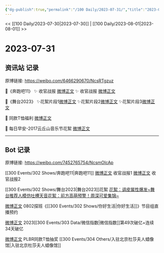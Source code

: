 ```yaml
---
{"dg-publish":true,"permalink":"/100 Daily/2023-07-31/","title":"2023-07-31","created":"2023-08-01T19:04:37.023+08:00","updated":"2023-08-25T12:59:03.373+08:00"}
---
```



<< [[100 Daily/2023-07-30\|2023-07-30]] | [[100 Daily/2023-08-01\|2023-08-01]] >>

# 2023-07-31

## 资讯站 记录

原博链接: https://weibo.com/6466290670/NcsRTgzuz

🌟《奔跑吧11》
✨ 收官战报 [微博正文](https://weibo.com/6466290670/4929603565526879)
✨ 收官战报 [微博正文](https://weibo.com/6466290670/4929609013139908)

🌟《舞台2023》
✨花絮片段1[微博正文](https://m.weibo.cn/6466290670/4929715184601671)
✨花絮片段2[微博正文](https://m.weibo.cn/6466290670/4929717112931501)
✨花絮片段3[微博正文](https://m.weibo.cn/6466290670/4929718778331145)

🌟 同款T恤福利 [微博正文](https://weibo.com/6466290670/4929588561972414)

🌟 每日早安-2017云丘山音乐节花絮 [微博正文](https://weibo.com/6466290670/4929466797132020)

---
## Bot 记录

原博链接: https://weibo.com/7452765754/NcsmOlcAp

[[300 Events/302 Shows/奔跑吧11\|奔跑吧11]]
[微博正文](https://weibo.com/5242381821/4929602138409619) 收官战报1
[微博正文](https://weibo.com/5242381821/4929604655256560) 收官战报2

[[300 Events/302 Shows/舞台2023\|舞台2023]]花絮
[花絮：调皮属性爆发~舞台推荐人模仿吐槽天音](https://weibo.cn/sinaurl?u=https%3A%2F%2Fv.qq.com%2Fx%2Fcover%2Fmzc002001vxsajw%2Fm0046j8vd5i.html) ​​​
[花絮：前方高萌预警！周深可爱集锦~](https://weibo.cn/sinaurl?u=https%3A%2F%2Fm.v.qq.com%2Fz%2Fmsite%2Fplay-short%2Findex.html%3Fcid%3D%26vid%3Dl0046dk3kyf%26share_from%3Dwxf%26ptag%3Dundefined) ​​​

[微博正文](https://weibo.com/6083110602/4929357635649981) 0802探班《[[300 Events/302 Shows/你好生活\|你好生活]]》节目组直播预约

[微博正文](https://weibo.com/5637413637/4929512305330910) 2023[[300 Events/303 Data/微信指数\|微信指数]]第49次破亿+连续34天破亿

[微博正文](https://weibo.com/7374325614/4929536946603256) PLBR同款T恤抽奖 [[300 Events/304 Others/入驻北京杜莎夫人蜡像馆\|入驻北京杜莎夫人蜡像馆]]
